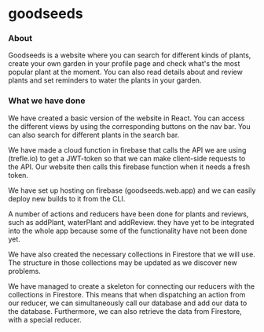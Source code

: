 # goodseeds

### About
Goodseeds is a website where you can search for different kinds of plants, create your own garden in your profile page and check what's the most popular plant at the moment. You can also read details about and review plants and set reminders to water the plants in your garden.

### What we have done
We have created a basic version of the website in React. You can access the different views by using the corresponding buttons on the nav bar. You can also search for different plants in the search bar.

We have made a cloud function in firebase that calls the API we are using (trefle.io) to get a JWT-token so that we can make client-side requests to the API. Our website then calls this firebase function when it needs a fresh token.

We have set up hosting on firebase (goodseeds.web.app) and we can easily deploy new builds to it from the CLI.

A number of actions and reducers have been done for plants and reviews, such as addPlant, waterPlant and addReview. they have yet to be integrated into the whole app because some of the functionality have not been done yet. 

We have also created the necessary collections in Firestore that we will use. The structure in those collections may be updated as we discover new problems. 

We have managed to create a skeleton for connecting our reducers with the collections in Firestore. This means that when dispatching an action from our reducer, we can simultaneously call our database and add our data to the database. Furthermore, we can also retrieve the data from Firestore, with a special reducer.

### What we have yet to do

At the moment we have only done wery basic styling. We will try to use bootstrap in order to create the styling for the app.

We will also set up user authentication.


### Project file structure

* functions/
  - index.js
* public/
  - index.html
* src/
  - components/
    - NavBar.js: handles navigation of the website
    - PlantDetails.js: what will show when you click a plant in searchresults or your profile garden
    - SearchBar.js
    - SearchResults.js: shows the result of the search
    - StartPage.js: startpage with relevant info like, popular plants, recent reviews and reminders to water plants
    - UserProfile.js: profilepage with userinformation and you garden
  - config/
    - FirebaseConfig.js:
  - store/
    - actions/
      - plantActions.js: redux actions regarding plants.
      - reviewActions.js: redux actions regarding reviews.
      - arrayActions.js: testfiles
      - numberActions.js:Testfiles
    - reducers/
      - plantReducer.js: reducer for plantactions.
      - reviewReducer.js reducer for reviewActions.
      - arrayReducer.js: testfiles
      - numberReducer.js: testfiles
      - rootReducer.js: combines all the reducers.
  - App.css
  - App.js: renders the router.
  - index.css
  - index.js: Main file, renders the app to the DOM, makes all the imports, creates the redux-store
  - Router.js: routerfile which handles routing.
* .firebaserc
* firebase.json
* README.md
